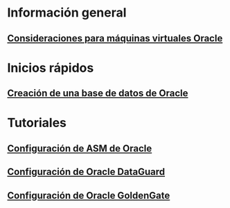 # Información general
## [Consideraciones para máquinas virtuales Oracle](oracle-considerations.md)
# Inicios rápidos
## [Creación de una base de datos de Oracle](oracle-database-quick-create.md)
# Tutoriales
## [Configuración de ASM de Oracle](configure-oracle-asm.md)
## [Configuración de Oracle DataGuard](configuring-oracle-dataguard.md)
## [Configuración de Oracle GoldenGate](configure-oracle-golden-gate.md)
